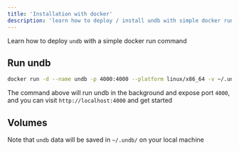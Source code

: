 ```yaml
---
title: 'Installation with docker'
description: 'learn how to deploy / install undb with simple docker run command'
---
```


Learn how to deploy `undb` with a simple docker run command

## Run undb

```bash
docker run -d --name undb -p 4000:4000 --platform linux/x86_64 -v ~/.undb/:/var/opt/.undb ghcr.io/undb-xyz/undb:latest
```

The command above will run undb in the background and expose port `4000`, and you can visit `http://localhost:4000` and get started

## Volumes

Note that `undb` data will be saved in `~/.undb/` on your local machine
